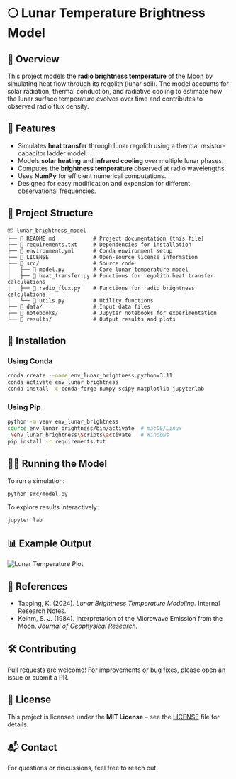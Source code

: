 # 🌕 Lunar Temperature Brightness Model

## 📌 Overview

This project models the **radio brightness temperature** of the Moon by simulating heat flow through its regolith (lunar soil). The model accounts for solar radiation, thermal conduction, and radiative cooling to estimate how the lunar surface temperature evolves over time and contributes to observed radio flux density.

## 🚀 Features

- Simulates **heat transfer** through lunar regolith using a thermal resistor-capacitor ladder model.
- Models **solar heating** and **infrared cooling** over multiple lunar phases.
- Computes the **brightness temperature** observed at radio wavelengths.
- Uses **NumPy** for efficient numerical computations.
- Designed for easy modification and expansion for different observational frequencies.

## 📂 Project Structure

```
📦 lunar_brightness_model
├── 📜 README.md            # Project documentation (this file)
├── 📜 requirements.txt     # Dependencies for installation
├── 📜 environment.yml      # Conda environment setup
├── 📜 LICENSE              # Open-source license information
├── 📂 src/                 # Source code
│   ├── 📜 model.py         # Core lunar temperature model
│   ├── 📜 heat_transfer.py # Functions for regolith heat transfer calculations
│   ├── 📜 radio_flux.py    # Functions for radio brightness calculations
│   └── 📜 utils.py         # Utility functions
├── 📂 data/                # Input data files
├── 📂 notebooks/           # Jupyter notebooks for experimentation
└── 📂 results/             # Output results and plots
```

## 🔧 Installation

### Using Conda

```bash
conda create --name env_lunar_brightness python=3.11
conda activate env_lunar_brightness
conda install -c conda-forge numpy scipy matplotlib jupyterlab
```

### Using Pip

```bash
python -m venv env_lunar_brightness
source env_lunar_brightness/bin/activate  # macOS/Linux
.\env_lunar_brightness\Scripts\activate   # Windows
pip install -r requirements.txt
```

## 🏃‍♂️ Running the Model

To run a simulation:

```bash
python src/model.py
```

To explore results interactively:

```bash
jupyter lab
```

## 📊 Example Output

![Lunar Temperature Plot](https://your-image-url-here.com)

## 📜 References

- Tapping, K. (2024). *Lunar Brightness Temperature Modeling.* Internal Research Notes.
- Keihm, S. J. (1984). Interpretation of the Microwave Emission from the Moon. *Journal of Geophysical Research.*

## 🛠️ Contributing

Pull requests are welcome! For improvements or bug fixes, please open an issue or submit a PR.

## 📄 License

This project is licensed under the **MIT License** – see the [LICENSE](LICENSE) file for details.

## 📬 Contact

For questions or discussions, feel free to reach out.

